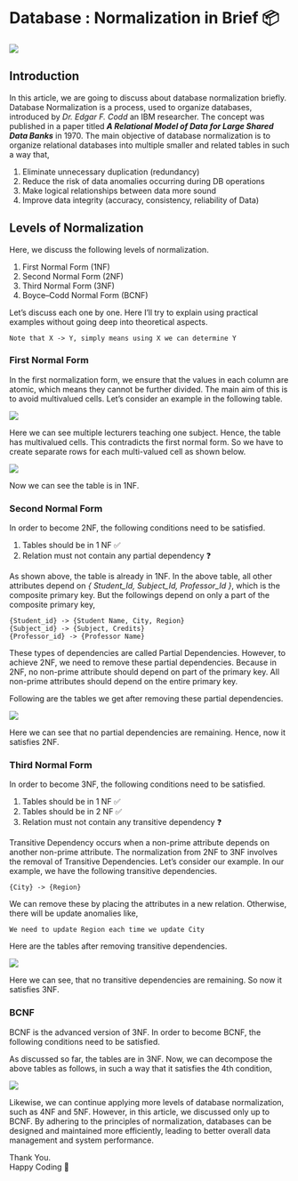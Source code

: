 # Database : Normalization in Brief 📦

![](/images/1_8-euwLlm1x7WGIYim7d7IA1.png)

## Introduction

In this article, we are going to discuss about database normalization briefly. Database Normalization is a process, used to organize databases, introduced by *Dr. Edgar F. Codd* an IBM researcher. The concept was published in a paper titled ***A Relational Model of Data for Large Shared Data Banks*** in 1970.
The main objective of database normalization is to organize relational databases into multiple smaller and related tables in such a way that,

1. Eliminate unnecessary duplication \(redundancy\)
2. Reduce the risk of data anomalies occurring during DB operations
3. Make logical relationships between data more sound
4. Improve data integrity \(accuracy, consistency, reliability of Data\)

## Levels of Normalization

Here, we discuss the following levels of normalization.

1. First Normal Form \(1NF\)
2. Second Normal Form \(2NF\)
3. Third Normal Form \(3NF\)
4. Boyce–Codd Normal Form \(BCNF\)

Let’s discuss each one by one. Here I’ll try to explain using practical examples without going deep into theoretical aspects.

```text
Note that X -> Y, simply means using X we can determine Y
```

### First Normal Form

In the first normalization form, we ensure that the values in each column are atomic, which means they cannot be further divided. The main aim of this is to avoid multivalued cells. Let’s consider an example in the following table.

![](/images/1*xhr4AatisvsSgD7jcMdFeQ.png)

Here we can see multiple lecturers teaching one subject. Hence, the table has multivalued cells. This contradicts the first normal form. So we have to create separate rows for each multi\-valued cell as shown below.

![](/images/1*4UwCACRx1XA9OvGiOo5JTg.png)

Now we can see the table is in 1NF.

### Second Normal Form

In order to become 2NF, the following conditions need to be satisfied.

1. Tables should be in 1 NF ✅
2. Relation must not contain any partial dependency ❓


As shown above, the table is already in 1NF. In the above table, all other attributes depend on *\{ Student\_Id, Subject\_Id, Professor\_Id \}*, which is the composite primary key. But the followings depend on only a part of the composite primary key,

```text
{Student_id} -> {Student Name, City, Region}
{Subject_id} -> {Subject, Credits}
{Professor_id} -> {Professor Name}
```

These types of dependencies are called Partial Dependencies. However, to achieve 2NF, we need to remove these partial dependencies. Because in 2NF, no non\-prime attribute should depend on part of the primary key. All non\-prime attributes should depend on the entire primary key.

Following are the tables we get after removing these partial dependencies.

![](/images/1*GliGlJPYy1ZcAbxncj_5Ug.png)

Here we can see that no partial dependencies are remaining. Hence, now it satisfies 2NF.

### Third Normal Form

In order to become 3NF, the following conditions need to be satisfied.

1. Tables should be in 1 NF ✅
2. Tables should be in 2 NF ✅
3. Relation must not contain any transitive dependency ❓


Transitive Dependency occurs when a non\-prime attribute depends on another non\-prime attribute. The normalization from 2NF to 3NF involves the removal of Transitive Dependencies. Let’s consider our example. In our example, we have the following transitive dependencies.

```text
{City} -> {Region}
```

We can remove these by placing the attributes in a new relation. Otherwise, there will be update anomalies like,

```text
We need to update Region each time we update City
```

Here are the tables after removing transitive dependencies.

![](/images/1*BpZacmsxWLSmAADDCJ1c9Q.png)

Here we can see, that no transitive dependencies are remaining. So now it satisfies 3NF.

### BCNF

BCNF is the advanced version of 3NF. In order to become BCNF, the following conditions need to be satisfied.

As discussed so far, the tables are in 3NF. Now, we can decompose the above tables as follows, in such a way that it satisfies the 4th condition,

![](/images/1*qLh_SEPLl9tPtJYqlhzz-w.png)

Likewise, we can continue applying more levels of database normalization, such as 4NF and 5NF. However, in this article, we discussed only up to BCNF. By adhering to the principles of normalization, databases can be designed and maintained more efficiently, leading to better overall data management and system performance.

Thank You.\
Happy Coding 🙌

